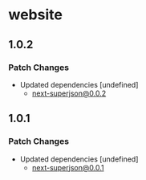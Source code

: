 # website

## 1.0.2

### Patch Changes

-   Updated dependencies [undefined]
    -   next-superjson@0.0.2

## 1.0.1

### Patch Changes

-   Updated dependencies [undefined]
    -   next-superjson@0.0.1
